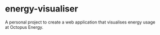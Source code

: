 # energy-visualiser
A personal project to create a web application that visualises energy usage at Octopus Energy.
